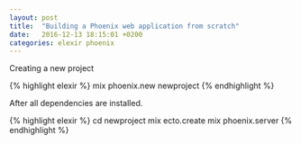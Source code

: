 ```yaml
---
layout: post
title:  "Building a Phoenix web application from scratch"
date:   2016-12-13 18:15:01 +0200
categories: elexir phoenix
---
```


Creating a new project

{% highlight elexir %}
mix phoenix.new newproject
{% endhighlight %}

After all dependencies are installed.

{% highlight elexir %}
cd newproject
mix ecto.create
mix phoenix.server
{% endhighlight %}
